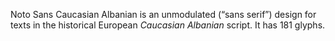 Noto Sans Caucasian Albanian is an unmodulated (“sans serif”) design for texts in the historical European _Caucasian Albanian_ script. It has 181 glyphs.